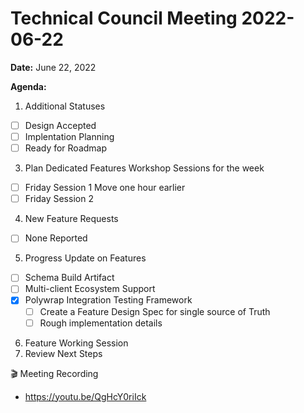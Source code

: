 Technical Council Meeting 2022-06-22 
===

**Date:** June 22, 2022

**Agenda:**
1. Additional Statuses
- [ ] Design Accepted
- [ ] Implentation Planning
- [ ] Ready for Roadmap
3. Plan Dedicated Features Workshop Sessions for the week
- [ ] Friday Session 1  Move one hour earlier
- [ ] Friday Session 2 
4. New Feature Requests
- [ ] None Reported
5. Progress Update on Features
- [ ] Schema Build Artifact
- [ ] Multi-client Ecosystem Support
- [x] Polywrap Integration Testing Framework
   - [ ]   Create a Feature Design Spec for single source of Truth
   - [ ]   Rough implementation details
6. Feature Working Session
7. Review Next Steps 


:clapper: Meeting Recording 
* https://youtu.be/QgHcY0riIck
